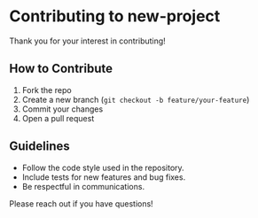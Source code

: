 # Contributing to new-project

Thank you for your interest in contributing!

## How to Contribute

1. Fork the repo
2. Create a new branch (`git checkout -b feature/your-feature`)
3. Commit your changes
4. Open a pull request

## Guidelines

- Follow the code style used in the repository.
- Include tests for new features and bug fixes.
- Be respectful in communications.

Please reach out if you have questions!